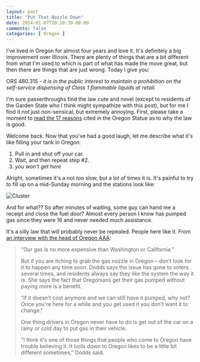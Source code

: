 ```yaml
---
layout: post
title: "Put That Nozzle Down"
date: 2014-01-07T20:10:39-08:00
comments: false
categories: [ Oregon ]
---
```


I've lived in Oregon for almost four years and love it. It's definitely a big improvement
over Illinois. There are plenty of things that are a bit different from what I'm used to
which is part of what has made the move great, but then there are things that are just wrong.
Today I give you:

ORS 480.315 - _it is in the public interest to maintain a prohibition on the self-service dispensing of Class 1 flammable liquids at retail._

I'm sure passerthroughs find the law cute and novel (except to residents of the Garden State
who I think might sympathize with this post), but for me I find it not just non-sensical, but
extremely annoying.  First, please take a moment to [read the 17 reasons](http://www.oregonlaws.org/ors/480.315) cited in the Oregon
Statue as to why the law is good.

Welcome back. Now that you've had a good laugh, let me describe what it's like filling your tank in Oregon:

1. Pull in and shut off your car.
2. Wait, and then repeat step #2.
3. _you won't get here_

Alright, sometimes it's a not _too_ slow, but a lot of times it is. It's painful to try to fill up on a mid-Sunday morning and the stations
look like:

![Cluster](/oil-embargo.jpg)

And for what?? So after minutes of waiting, some guy can hand me a receipt and close the fuel door? Almost every person I know has
pumped gas since they were 16 and never needed much assistance.

It's a silly law that will probably never be repealed. People here like it. From [an interview with the head of Oregon AAA](http://www.ktvb.com/news/i-wonder/I-Wonder-Why-cant-you-pump-your-own-gas-in-Oregon-82256587.html):

>“Our gas is no more expensive than Washington or California."
>
>But if you are itching to grab the gas nozzle in Oregon – don’t look for it to happen any time soon. Dodds says the issue has gone to voters several times, and residents always say they like the system the way it is. She says the fact that Oregonians get their gas pumped without paying more is a benefit.
>
>“If it doesn't cost anymore and we can still have it pumped, why not? Once you're here for a while and you get used it you don't want it to change."
>
>One thing drivers in Oregon never have to do is get out of the car on a rainy or cold day to put gas in their vehicle.
>
>"I think it's one of those things that people who come to Oregon have trouble believing it. It boils down to Oregon likes to be a little bit different sometimes,” Dodds said.




